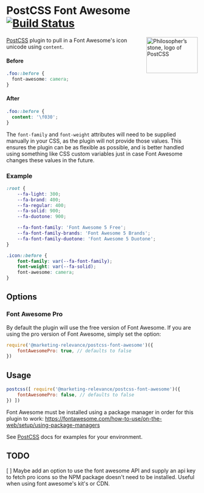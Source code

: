 # PostCSS Font Awesome [![Build Status][ci-img]][ci]

<img align="right" width="135" height="95"
     title="Philosopher’s stone, logo of PostCSS"
     src="http://postcss.github.io/postcss/logo-leftp.svg">

[PostCSS] plugin to pull in a Font Awesome's icon unicode using `content`.

[PostCSS]: https://github.com/marketing-relevance/postcss-font-awesome
[ci-img]:  https://github.com/marketing-relevance/postcss-font-awesome/workflows/Build/badge.svg
[ci]:      https://github.com/marketing-relevance/postcss-font-awesome/actions

#### Before
```css
.foo::before {
  font-awesome: camera;
}
```

#### After
```css
.foo::before {
  content: '\f030';
}
```

The `font-family` and `font-weight` attributes will need to be supplied manually in your CSS, as the plugin will not provide those values.
This ensures the plugin can be as flexible as possible, and is better handled using something like CSS custom variables just in case Font Awesome changes these values in the future.

### Example
```css
:root {
    --fa-light: 300;
    --fa-brand: 400;
    --fa-regular: 400;
    --fa-solid: 900;
    --fa-duotone: 900;

    --fa-font-family: 'Font Awesome 5 Free';
    --fa-font-family-brands: 'Font Awesome 5 Brands';
    --fa-font-family-duotone: 'Font Awesome 5 Duotone';
}

.icon::before {
    font-family: var(--fa-font-family);
    font-weight: var(--fa-solid);
    font-awesome: camera;
}
```

## Options

### Font Awesome Pro
By default the plugin will use the free version of Font Awesome. If you are using the pro version of Font Awesome, simply set the option:
```js
require('@marketing-relevance/postcss-font-awesome')({
    fontAwesomePro: true, // defaults to false
})
```

## Usage

```js
postcss([ require('@marketing-relevance/postcss-font-awesome')({
    fontAwesomePro: false, // defaults to false
}) ])
```

Font Awesome must be installed using a package manager in order for this plugin to work: https://fontawesome.com/how-to-use/on-the-web/setup/using-package-managers

See [PostCSS] docs for examples for your environment.

## TODO

[ ] Maybe add an option to use the font awesome API and supply an api key to fetch pro icons so the NPM package doesn't need to be installed. Useful when using font awesome's kit's or CDN.